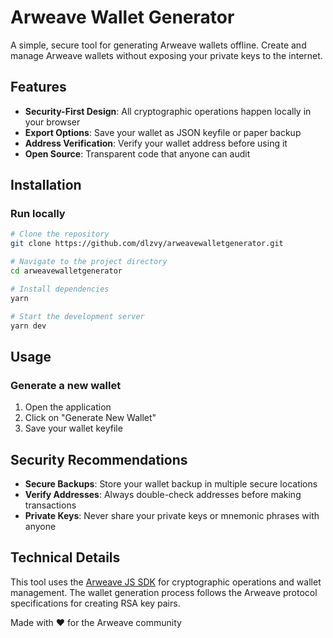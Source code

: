 # Arweave Wallet Generator

A simple, secure tool for generating Arweave wallets offline. Create and manage Arweave wallets without exposing your private keys to the internet.

## Features

- **Security-First Design**: All cryptographic operations happen locally in your browser
- **Export Options**: Save your wallet as JSON keyfile or paper backup
- **Address Verification**: Verify your wallet address before using it
- **Open Source**: Transparent code that anyone can audit

## Installation

### Run locally

```bash
# Clone the repository
git clone https://github.com/dlzvy/arweavewalletgenerator.git

# Navigate to the project directory
cd arweavewalletgenerator

# Install dependencies
yarn

# Start the development server
yarn dev
```

## Usage

### Generate a new wallet

1. Open the application
2. Click on "Generate New Wallet"
3. Save your wallet keyfile

## Security Recommendations

- **Secure Backups**: Store your wallet backup in multiple secure locations
- **Verify Addresses**: Always double-check addresses before making transactions
- **Private Keys**: Never share your private keys or mnemonic phrases with anyone

## Technical Details

This tool uses the [Arweave JS SDK](https://github.com/ArweaveTeam/arweave-js) for cryptographic operations and wallet management. The wallet generation process follows the Arweave protocol specifications for creating RSA key pairs.


Made with ❤️ for the Arweave community